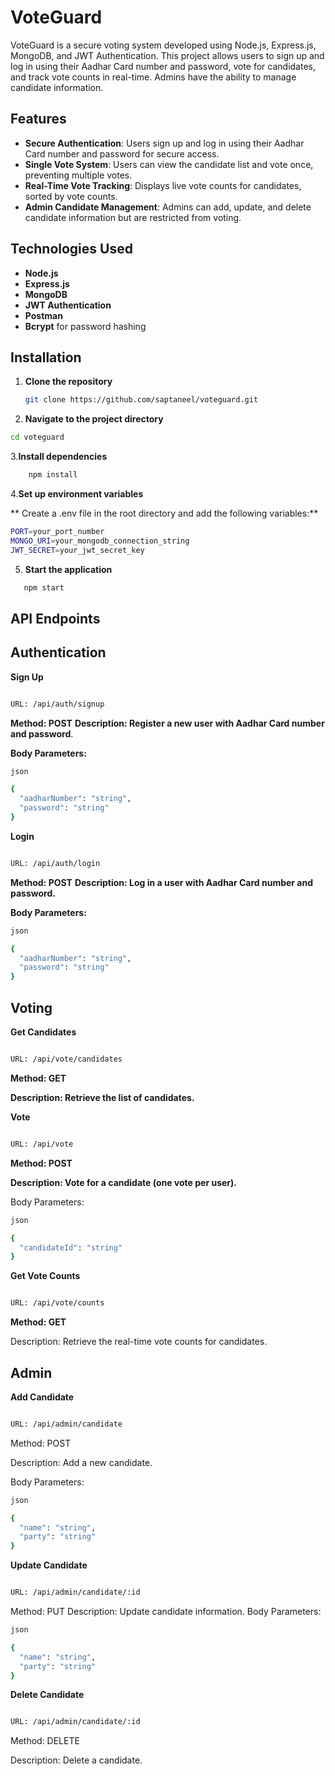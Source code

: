 # VoteGuard

VoteGuard is a secure voting system developed using Node.js, Express.js, MongoDB, and JWT Authentication. This project allows users to sign up and log in using their Aadhar Card number and password, vote for candidates, and track vote counts in real-time. Admins have the ability to manage candidate information.

## Features

- **Secure Authentication**: Users sign up and log in using their Aadhar Card number and password for secure access.
- **Single Vote System**: Users can view the candidate list and vote once, preventing multiple votes.
- **Real-Time Vote Tracking**: Displays live vote counts for candidates, sorted by vote counts.
- **Admin Candidate Management**: Admins can add, update, and delete candidate information but are restricted from voting.

## Technologies Used

- **Node.js**
- **Express.js**
- **MongoDB**
- **JWT Authentication**
- **Postman**
- **Bcrypt** for password hashing

## Installation

1. **Clone the repository**
   ```sh
   git clone https://github.com/saptaneel/voteguard.git
   ```
2.  **Navigate to the project directory**
   ```sh
   cd voteguard
```

3.**Install dependencies**
```sh
    npm install
```
4.**Set up environment variables**

** Create a .env file in the root directory and add the following variables:**
```sh
PORT=your_port_number
MONGO_URI=your_mongodb_connection_string
JWT_SECRET=your_jwt_secret_key
```

5. **Start the application**
```sh
   npm start
```


  ## API Endpoints
## Authentication ##
**Sign Up**
```sh

URL: /api/auth/signup
```
**Method: POST**
**Description: Register a new user with Aadhar Card number and password**.

**Body Parameters:**
```sh
json

{
  "aadharNumber": "string",
  "password": "string"
}
```
**Login**
```sh

URL: /api/auth/login
```
**Method: POST**
**Description: Log in a user with Aadhar Card number and password.**


**Body Parameters:**
```sh
json

{
  "aadharNumber": "string",
  "password": "string"
}
```
## Voting

**Get Candidates**
```sh

URL: /api/vote/candidates
```
**Method: GET**

**Description: Retrieve the list of candidates.**

**Vote**
```sh

URL: /api/vote
```
**Method: POST**

**Description: Vote for a candidate (one vote per user).**

Body Parameters:
```sh
json

{
  "candidateId": "string"
}
```

**Get Vote Counts**
```sh

URL: /api/vote/counts
```
**Method: GET**

Description: Retrieve the real-time vote counts for candidates.

## Admin

**Add Candidate**
```sh

URL: /api/admin/candidate
```
Method: POST

Description: Add a new candidate.


Body Parameters:
```sh
json

{
  "name": "string",
  "party": "string"
}
```
**Update Candidate**
```sh

URL: /api/admin/candidate/:id
```
Method: PUT
Description: Update candidate information.
Body Parameters:
```sh
json

{
  "name": "string",
  "party": "string"
}
```
**Delete Candidate**
```sh

URL: /api/admin/candidate/:id
```
Method: DELETE

Description: Delete a candidate.
